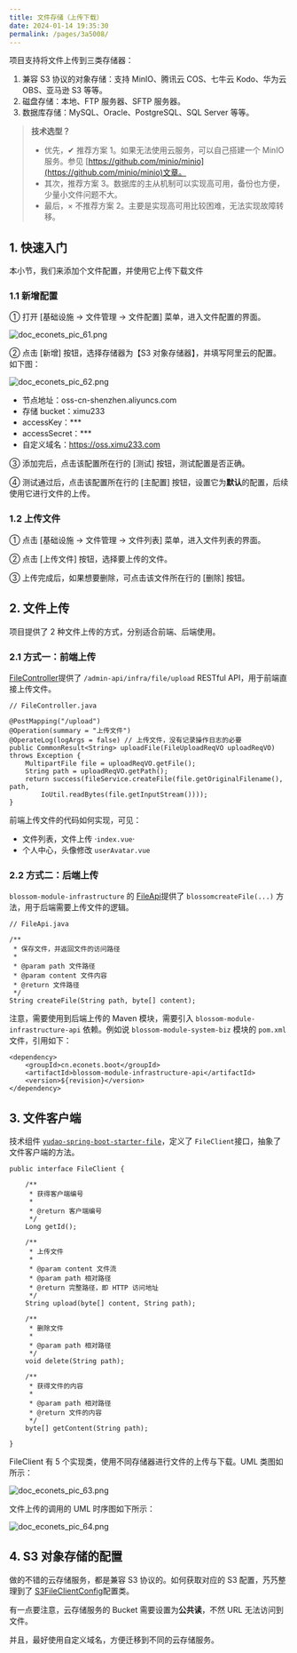 ```yaml
---
title: 文件存储（上传下载）
date: 2024-01-14 19:35:30
permalink: /pages/3a5008/
---
```


项目支持将文件上传到三类存储器：

1. 兼容 S3 协议的对象存储：支持 MinIO、腾讯云 COS、七牛云 Kodo、华为云 OBS、亚马逊 S3 等等。
2. 磁盘存储：本地、FTP 服务器、SFTP 服务器。
3. 数据库存储：MySQL、Oracle、PostgreSQL、SQL Server 等等。

> **技术选型？**
>
> - 优先，✔ 推荐方案 1。如果无法使用云服务，可以自己搭建一个 MinIO 服务。参见 [https://github.com/minio/minio](https://github.com/minio/minio)文章。
> - 其次，推荐方案 3。数据库的主从机制可以实现高可用，备份也方便，少量小文件问题不大。
> - 最后，× 不推荐方案 2。主要是实现高可用比较困难，无法实现故障转移。

## 1. 快速入门

本小节，我们来添加个文件配置，并使用它上传下载文件

### 1.1 新增配置

① 打开 [基础设施 -> 文件管理 -> 文件配置] 菜单，进入文件配置的界面。

![doc_econets_pic_61.png](https://oss.ximu233.com/econets-vue/doc_econets_pic_61.png)

② 点击 [新增] 按钮，选择存储器为【S3 对象存储器】，并填写阿里云的配置。如下图：

![doc_econets_pic_62.png](https://oss.ximu233.com/econets-vue/doc_econets_pic_62.png)

- 节点地址：oss-cn-shenzhen.aliyuncs.com
- 存储 bucket：ximu233
- accessKey：***
- accessSecret：***
- 自定义域名：https://oss.ximu233.com

③ 添加完后，点击该配置所在行的 [测试] 按钮，测试配置是否正确。

④ 测试通过后，点击该配置所在行的 [主配置] 按钮，设置它为**默认**的配置，后续使用它进行文件的上传。

### 1.2 上传文件

① 点击 [基础设施 -> 文件管理 -> 文件列表] 菜单，进入文件列表的界面。

② 点击 [上传文件] 按钮，选择要上传的文件。

③ 上传完成后，如果想要删除，可点击该文件所在行的 [删除] 按钮。

## 2. 文件上传

项目提供了 2 种文件上传的方式，分别适合前端、后端使用。

### 2.1 方式一：前端上传

[FileController](https://github.com/EcoNetsTech/econets-vue/blob/master/blossom-module-infrastructure/blossom-module-infrastructure-biz/src/main/java/cn/econets/blossom/module/infrastructure/controller/admin/file/FileController.java)提供了 `/admin-api/infra/file/upload` RESTful API，用于前端直接上传文件。

```
// FileController.java

@PostMapping("/upload")
@Operation(summary = "上传文件")
@OperateLog(logArgs = false) // 上传文件，没有记录操作日志的必要
public CommonResult<String> uploadFile(FileUploadReqVO uploadReqVO) throws Exception {
    MultipartFile file = uploadReqVO.getFile();
    String path = uploadReqVO.getPath();
    return success(fileService.createFile(file.getOriginalFilename(), path,
        IoUtil.readBytes(file.getInputStream())));
}
```

前端上传文件的代码如何实现，可见：

- 文件列表，文件上传 ·`index.vue`·
- 个人中心，头像修改 `userAvatar.vue`

### 2.2 方式二：后端上传

`blossom-module-infrastructure` 的 [FileApi](https://github.com/EcoNetsTech/econets-vue/blob/master/blossom-module-infrastructure/blossom-module-infrastructure-api/src/main/java/cn/econets/blossom/module/infrastructure/api/file/FileApi.java)提供了 `blossomcreateFile(...)` 方法，用于后端需要上传文件的逻辑。

```
// FileApi.java

/**
 * 保存文件，并返回文件的访问路径
 *
 * @param path 文件路径
 * @param content 文件内容
 * @return 文件路径
 */
String createFile(String path, byte[] content);
```

注意，需要使用到后端上传的 Maven 模块，需要引入 `blossom-module-infrastructure-api` 依赖。例如说 `blossom-module-system-biz` 模块的 `pom.xml` 文件，引用如下：

```
<dependency>
    <groupId>cn.econets.boot</groupId>
    <artifactId>blossom-module-infrastructure-api</artifactId>
    <version>${revision}</version>
</dependency>

```

## 3. 文件客户端

技术组件 [`yudao-spring-boot-starter-file`](https://github.com/EcoNetsTech/econets-vue/tree/master/blossom-framework/blossom-spring-boot-starter-file)，定义了 `FileClient`接口，抽象了文件客户端的方法。

```
public interface FileClient {

    /**
     * 获得客户端编号
     *
     * @return 客户端编号
     */
    Long getId();

    /**
     * 上传文件
     *
     * @param content 文件流
     * @param path 相对路径
     * @return 完整路径，即 HTTP 访问地址
     */
    String upload(byte[] content, String path);

    /**
     * 删除文件
     *
     * @param path 相对路径
     */
    void delete(String path);

    /**
     * 获得文件的内容
     *
     * @param path 相对路径
     * @return 文件的内容
     */
    byte[] getContent(String path);

}
```

FileClient 有 5 个实现类，使用不同存储器进行文件的上传与下载。UML 类图如所示：

![doc_econets_pic_63.png](https://oss.ximu233.com/econets-vue/doc_econets_pic_63.png)

文件上传的调用的 UML 时序图如下所示：

![doc_econets_pic_64.png](https://oss.ximu233.com/econets-vue/doc_econets_pic_64.png)

## 4. S3 对象存储的配置

做的不错的云存储服务，都是兼容 S3 协议的。如何获取对应的 S3 配置，艿艿整理到了 [S3FileClientConfig](https://github.com/EcoNetsTech/econets-vue/blob/master/blossom-framework/blossom-spring-boot-starter-file/src/main/java/cn/econets/blossom/framework/file/core/client/s3/S3FileClientConfig.java)配置类。

有一点要注意，云存储服务的 Bucket 需要设置为**公共读**，不然 URL 无法访问到文件。

并且，最好使用自定义域名，方便迁移到不同的云存储服务。
